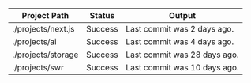 | Project Path | Status | Output |
| --- | --- | --- | 
| ./projects/next.js | Success | Last commit was 2 days ago. |
| ./projects/ai | Success | Last commit was 4 days ago. |
| ./projects/storage | Success | Last commit was 28 days ago. |
| ./projects/swr | Success | Last commit was 10 days ago. |
